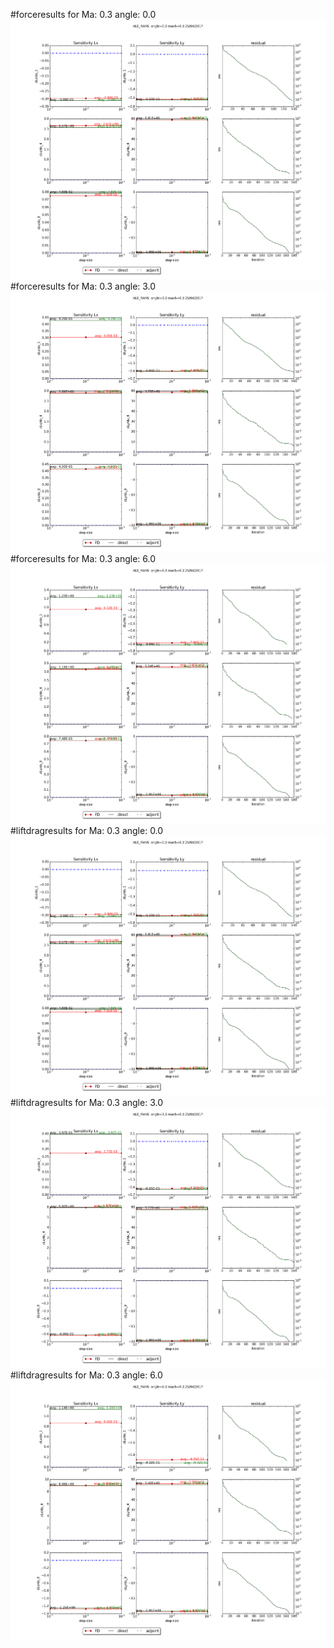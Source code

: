 #forceresults for  Ma: 0.3 angle: 0.0
![force_angle0.0.png](force_angle0.0.png)
#forceresults for  Ma: 0.3 angle: 3.0
![force_angle3.0.png](force_angle3.0.png)
#forceresults for  Ma: 0.3 angle: 6.0
![force_angle6.0.png](force_angle6.0.png)
#liftdragresults for  Ma: 0.3 angle: 0.0
![liftdrag_angle0.0.png](liftdrag_angle0.0.png)
#liftdragresults for  Ma: 0.3 angle: 3.0
![liftdrag_angle3.0.png](liftdrag_angle3.0.png)
#liftdragresults for  Ma: 0.3 angle: 6.0
![liftdrag_angle6.0.png](liftdrag_angle6.0.png)
